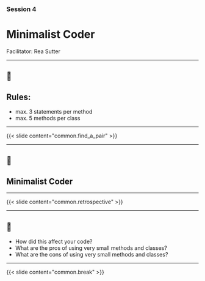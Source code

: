 ### Session 4

# Minimalist Coder

Facilitator: Rea Sutter

---

## 📜
## Rules:
- max. 3 statements per method
- max. 5 methods per class

---

{{< slide content="common.find_a_pair" >}}

---

## 📝
## Minimalist Coder

---

{{< slide content="common.retrospective" >}}

---

## 🤔
- How did this affect your code?
- What are the pros of using very small methods and classes?
- What are the cons of using very small methods and classes?


---

{{< slide content="common.break" >}}
